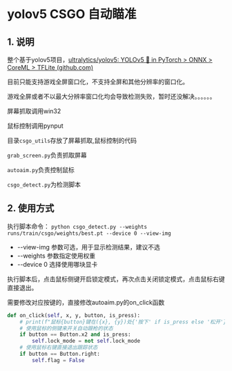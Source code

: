 # yolov5 CSGO 自动瞄准
## 1. 说明

整个基于yolov5项目，[ultralytics/yolov5: YOLOv5 🚀 in PyTorch > ONNX > CoreML > TFLite (github.com)](https://github.com/ultralytics/yolov5)

目前只能支持游戏全屏窗口化，不支持全屏和其他分辨率的窗口化。

游戏全屏或者不以最大分辨率窗口化均会导致检测失败，暂时还没解决。。。。。。

屏幕抓取调用win32

鼠标控制调用pynput

目录`csgo_utils`存放了屏幕抓取,鼠标控制的代码

`grab_screen.py`负责抓取屏幕

`autoaim.py`负责控制鼠标

`csgo_detect.py`为检测脚本

## 2. 使用方式

执行脚本命令：
`python csgo_detect.py --weights runs/train/csgo/weights/best.pt --device 0 --view-img`

+ --view-img 参数可选，用于显示检测结果，建议不选
+ --weights 参数指定使用权重
+ --device 0 选择使用哪块显卡

执行脚本后，点击鼠标侧键开启锁定模式，再次点击关闭锁定模式，点击鼠标右键直接退出。

需要修改对应按键的，直接修改autoaim.py的on_click函数

```python
def on_click(self, x, y, button, is_press):
    # print(f"鼠标{button}键在({x}, {y})处{'按下' if is_press else '松开'}")
    # 使用鼠标的侧键来开关自动跟枪的状态
    if button == Button.x2 and is_press:
        self.lock_mode = not self.lock_mode
    # 使用鼠标右键直接退出跟踪状态
    if button == Button.right:
        self.flag = False
```

